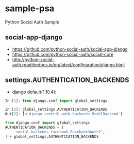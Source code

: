 # sample-psa
Python Social Auth Sample 

## social-app-django

- https://github.com/python-social-auth/social-app-django
- https://github.com/python-social-auth/social-core
- http://python-social-auth.readthedocs.io/en/latest/configuration/django.html



## settings.AUTHENTICATION_BACKENDS

- django default(1.10.4):

~~~py
In [1]: from django.conf import global_settings

In [2]: global_settings.AUTHENTICATION_BACKENDS
Out[2]: [u'django.contrib.auth.backends.ModelBackend']
~~~

~~~py
from django.conf import global_settings
AUTHENTICATION_BACKENDS = [
    'social.backends.facebook.FacebookOAuth2',
] + global_settings.AUTHENTICATION_BACKENDS
~~~
